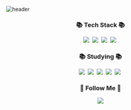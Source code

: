 ![header](https://capsule-render.vercel.app/api?type=waving&color=gradient&height=200&section=header&text=Welcome%20to%20my%20Github%20%F0%9F%A4%97)
<h3 align="center">📚 Tech Stack 📚</h3>
<p align="center">
  <img src="https://img.shields.io/badge/Java-007396?style=flat-square&logo=java&logoColor=white"/></a>&nbsp
  <img src="https://img.shields.io/badge/Python-3766AB?style=flat-square&logo=Python&logoColor=white"/></a>&nbsp 
  <img src="https://img.shields.io/badge/SpringBoot-6DB33F?style=flat-square&logo=SpringBoot&logoColor=white"/></a>&nbsp 
  <img src="https://img.shields.io/badge/JPA-9B1D20?style=flat-square&logo=java&logoColor=white"/></a>&nbsp
  <br>
  
</p>
<h3 align="center">📚 Studying 📚</h3>
<p align="center">
  <img src="https://img.shields.io/badge/Postgresql-4169E1?style=flat-square&logo=Postgresql&logoColor=white"/></a>&nbsp
  <img src="https://img.shields.io/badge/Redis-DC382D?style=flat-square&logo=Redis&logoColor=white"/></a>&nbsp
  <img src="https://img.shields.io/badge/Kotlin-7F52FF?style=flat-square&logo=Kotlin&logoColor=white"/></a>&nbsp
  <img src="https://img.shields.io/badge/amazonwebservices-232F3E?style=flat-square&logo=amazonwebservices&logoColor=white"/></a>&nbsp
  <img src="https://img.shields.io/badge/Docker-2496ED?style=flat-square&logo=Docker&logoColor=white"/></a>&nbsp
</p>

<h3 align="center">🌈 Follow Me 🌈</h3>
<p align="center">
  <a href="mailto:ryrymel35@gmail.com"><img src="https://img.shields.io/badge/Gmail-d14836?style=flat-square&logo=Gmail&logoColor=white&link=ryrymel35@gmail.com"/></a>
</p>
